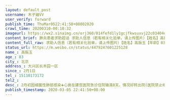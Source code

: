 ```yaml
---
layout: default_post
username: 木子廸VV
user_verify: forward
publish_time: ThuMar0522:41:50+08002020
crawl_time: 20200310-00:10:32
imageurl: https://wx2.sinaimg.cn/orj360/814fefd1ly1gcjfkwsuxvj22c03404qp.jpg
content_brief: 肺炎患者求助超话 求助人信息（若有相关化验单，请上传图片）【姓名】高振玉【年龄】83【所在城市】北京【所在小区、社区】大兴区长丰园一区【患病时间】2月1日【联系方式】●●●【其他紧急联系人】【病情描述】 2月初因细菌性肺部感染➕心衰在建宫医院急诊住院输液8天，情况好转出 ...全文
content_full_raw: 求助人信息（若有相关化验单，请上传图片）【姓名】高振玉【年龄】83【所在城市】北京【所在小区、社区】大兴区长丰园一区【患病时间】2月1日【联系方式】●●●【其他紧急联系人】【病情描述】2月初因细菌性肺部感染➕心衰在建宫医院急诊住院输液8天，情况好转出院(医院禁止继续住院，门诊不收治)，回家后一直断断续续反复，今去天坛医院查出复发，医生建议尽快住院治疗。仍然没有医院可以收治住院，求助！@人民日报@人民日报
status_url: https://m.weibo.cn/status/4479247601225128
name_: 高振玉
age_: 83
city_: 北京
address_: 大兴区长丰园一区
since_: 2月1日
tel_: 15110173172
tel2_: 
desc_: 2月初因细菌性肺部感染➕心衰在建宫医院急诊住院输液8天，情况好转出院(医院禁止继续住院，门诊不收治)，回家后一直断断续续反复，今去天坛医院查出复发，医生建议尽快住院治疗。仍然没有医院可以收治住院，求助！@人民日报@人民日报
publish_timestamp: 2020-03-05 22:41:50+08:00
---
```

